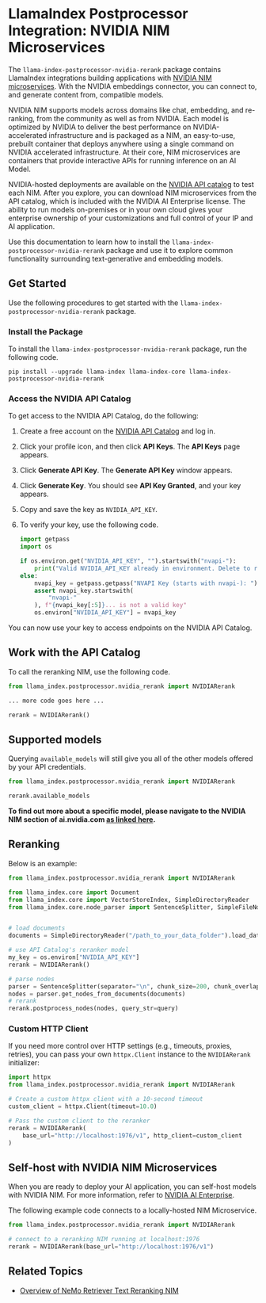 <!-- Most sibling folders are using this title format -->
# LlamaIndex Postprocessor Integration: NVIDIA NIM Microservices

The `llama-index-postprocessor-nvidia-rerank` package contains LlamaIndex integrations building applications with [NVIDIA NIM microservices](https://developer.nvidia.com/nim). 
With the NVIDIA embeddings connector, you can connect to, and generate content from, compatible models.

NVIDIA NIM supports models across domains like chat, embedding, and re-ranking, from the community as well as from NVIDIA. 
Each model is optimized by NVIDIA to deliver the best performance on NVIDIA-accelerated infrastructure and is packaged as a NIM, 
an easy-to-use, prebuilt container that deploys anywhere using a single command on NVIDIA accelerated infrastructure. 
At their core, NIM microservices are containers that provide interactive APIs for running inference on an AI Model. 

NVIDIA-hosted deployments are available on the [NVIDIA API catalog](https://build.nvidia.com/) to test each NIM. 
After you explore, you can download NIM microservices from the API catalog, which is included with the NVIDIA AI Enterprise license. 
The ability to run models on-premises or in your own cloud gives your enterprise ownership of your customizations and full control of your IP and AI application. 

Use this documentation to learn how to install the `llama-index-postprocessor-nvidia-rerank` package 
and use it to explore common functionality surrounding text-generative and embedding models.



## Get Started

Use the following procedures to get started with the `llama-index-postprocessor-nvidia-rerank` package.


### Install the Package

To install the `llama-index-postprocessor-nvidia-rerank` package, run the following code.


```shell
pip install --upgrade llama-index llama-index-core llama-index-postprocessor-nvidia-rerank
```


### Access the NVIDIA API Catalog

To get access to the NVIDIA API Catalog, do the following:

1. Create a free account on the [NVIDIA API Catalog](https://build.nvidia.com/) and log in.
2. Click your profile icon, and then click **API Keys**. The **API Keys** page appears.
3. Click **Generate API Key**. The **Generate API Key** window appears.
4. Click **Generate Key**.  You should see **API Key Granted**, and your key appears.
5. Copy and save the key as `NVIDIA_API_KEY`.
6. To verify your key, use the following code.

    ```python
    import getpass
    import os

    if os.environ.get("NVIDIA_API_KEY", "").startswith("nvapi-"):
        print("Valid NVIDIA_API_KEY already in environment. Delete to reset")
    else:
        nvapi_key = getpass.getpass("NVAPI Key (starts with nvapi-): ")
        assert nvapi_key.startswith(
            "nvapi-"
        ), f"{nvapi_key[:5]}... is not a valid key"
        os.environ["NVIDIA_API_KEY"] = nvapi_key
    ```

You can now use your key to access endpoints on the NVIDIA API Catalog.



## Work with the API Catalog

To call the reranking NIM, use the following code.

```python
from llama_index.postprocessor.nvidia_rerank import NVIDIARerank

... more code goes here ...

rerank = NVIDIARerank()
```


## Supported models

Querying `available_models` will still give you all of the other models offered by your API credentials.

```python
from llama_index.postprocessor.nvidia_rerank import NVIDIARerank

rerank.available_models
```

**To find out more about a specific model, please navigate to the NVIDIA NIM section of ai.nvidia.com [as linked here](https://docs.api.nvidia.com/nim/).**

## Reranking

Below is an example:

```python
from llama_index.postprocessor.nvidia_rerank import NVIDIARerank

from llama_index.core import Document
from llama_index.core import VectorStoreIndex, SimpleDirectoryReader
from llama_index.core.node_parser import SentenceSplitter, SimpleFileNodeParser


# load documents
documents = SimpleDirectoryReader("/path_to_your_data_folder").load_data()

# use API Catalog's reranker model
my_key = os.environ["NVIDIA_API_KEY"]
rerank = NVIDIARerank()

# parse nodes
parser = SentenceSplitter(separator="\n", chunk_size=200, chunk_overlap=0)
nodes = parser.get_nodes_from_documents(documents)
# rerank
rerank.postprocess_nodes(nodes, query_str=query)
```

### Custom HTTP Client

If you need more control over HTTP settings (e.g., timeouts, proxies, retries), you can pass your own `httpx.Client` instance to the `NVIDIARerank` initializer:

```python
import httpx
from llama_index.postprocessor.nvidia_rerank import NVIDIARerank

# Create a custom httpx client with a 10-second timeout
custom_client = httpx.Client(timeout=10.0)

# Pass the custom client to the reranker
rerank = NVIDIARerank(
    base_url="http://localhost:1976/v1", http_client=custom_client
)
```



## Self-host with NVIDIA NIM Microservices

When you are ready to deploy your AI application, you can self-host models with NVIDIA NIM. 
For more information, refer to [NVIDIA AI Enterprise](https://www.nvidia.com/en-us/data-center/products/ai-enterprise/).

The following example code connects to a locally-hosted NIM Microservice. 

```python
from llama_index.postprocessor.nvidia_rerank import NVIDIARerank

# connect to a reranking NIM running at localhost:1976
rerank = NVIDIARerank(base_url="http://localhost:1976/v1")
```



## Related Topics

- [Overview of NeMo Retriever Text Reranking NIM](https://docs.nvidia.com/nim/nemo-retriever/text-reranking/latest/overview.html)
